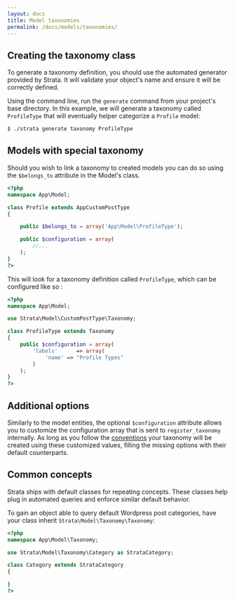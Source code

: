 ```yaml
---
layout: docs
title: Model taxonomies
permalink: /docs/models/taxonomies/
---
```



## Creating the taxonomy class

To generate a taxonomy definition, you should use the automated generator provided by Strata. It will validate your object's name and ensure it will be correctly defined.

Using the command line, run the `generate` command from your project's base directory. In this example, we will generate a taxonomy called `ProfileType` that will eventually helper categorize a `Profile` model:

~~~ sh
$ ./strata generate taxonomy ProfileType
~~~


## Models with special taxonomy

Should you wish to link a taxonomy to created models you can do so using the `$belongs_to` attribute in the Model's class.

~~~ php
<?php
namespace App\Model;

class Profile extends AppCustomPostType
{

    public $belongs_to = array('App\Model\ProfileType');

    public $configuration = array(
        //...
    );
}
?>
~~~

This will look for a taxonomy definition called `ProfileType`, which can be configured like so :

~~~ php
<?php
namespace App\Model;

use Strata\Model\CustomPostType\Taxonomy;

class ProfileType extends Taxonomy
{
    public $configuration = array(
        'labels'      => array(
            'name' => "Profile Types"
        )
    );
}
?>
~~~

## Additional options

Similarly to the model entities, the optional `$configuration` attribute allows you to customize the configuration array that is sent to `register_taxonomy` internally. As long as you follow the [conventions](http://codex.wordpress.org/Function_Reference/register_taxonomy) your taxonomy will be created using these customized values, filling the missing options with their default counterparts.


## Common concepts

Strata ships with default classes for repeating concepts. These classes help plug in automated queries and enforce similar default behavior.

To gain an object able to query default Wordpress post categories, have your class inherit `Strata\Model\Taxonomy\Taxonomy`:

~~~ php
<?php
namespace App\Model\Taxonomy;

use Strata\Model\Taxonomy\Category as StrataCategory;

class Category extends StrataCategory
{

}
?>
~~~
